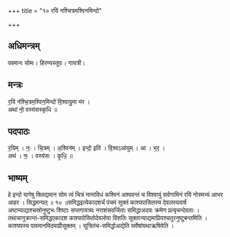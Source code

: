 +++
title = "१० रयिं नश्चित्रमश्विनमिन्दो"

+++
## अधिमन्त्रम्
पवमानः सोमः। हिरण्यस्तूपः। गायत्री।

## मन्त्रः
र॒यिं न॑श्चि॒त्रम॒श्विन॒मिन्दो॑ वि॒श्वायु॒मा भ॑र ।  
अथा॑ नो॒ वस्य॑सस्कृधि ॥

## पदपाठः
र॒यिम् । नः॒ । चि॒त्रम् । अ॒श्विन॑म् । इन्दो॒ इति॑ । वि॒श्वऽआ॑युम् । आ । भ॒र॒ ।  
अथ॑ । नः॒ । वस्य॑सः । कृ॒धि॒ ॥

## भाष्यम्
हे इन्दो यागेषु क्लिद्यमान सोम त्वं चित्रं नानाविधं कश्विनं अश्ववन्तं च विश्वायुं सर्वगामिनं रयिं नोस्मभ्यं आभर आहर । सिद्धमन्यत् ॥ १० ॥समिद्धइत्येकादशर्चं पंचमं सूक्तं काश्यपासितस्य देवलस्यवार्षं अष्टम्याद्याश्चस्रोनुष्टुभः शिष्टाः सप्तगायत्र्यः नराशंसवर्जिताः समिद्धाअदयः क्रमेण प्रत्यृचन्देवताः । तथाचानुक्रान्तं-समिद्धएकादश काश्यपोसितोदेवलोवा विंशतिः सूक्तान्याद्यमाप्रियश्चतुरनुष्टुबन्तमिति । काश्यपस्य पावमानमिदमाप्रीसूक्तम् । सूत्रितंच-समिद्धोअद्येति सर्वेषांयथाऋषिवेति ।